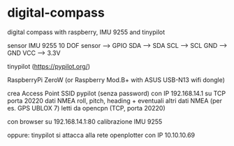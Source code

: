 # digital-compass
digital compass with raspberry, IMU 9255 and tinypilot


sensor IMU 9255 10 DOF
sensor --> GPIO
SDA --> SDA
SCL --> SCL
GND --> GND
VCC --> 3.3V

tinypilot (https://pypilot.org/)

RaspberryPi ZeroW (or Raspberry Mod.B+ with ASUS USB-N13 wifi dongle)

crea Access Point SSID pypilot (senza password)
con IP 192.168.14.1
su TCP porta 20220 dati NMEA roll, pitch, heading + eventuali altri dati NMEA (per es. GPS UBLOX 7)
letti da opencpn (TCP, porta 20220)

con browser su 192.168.14.1:80 calibrazione IMU 9255

oppure:
tinypilot si attacca alla rete openplotter con IP 10.10.10.69
